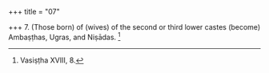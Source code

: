 +++
title = "07"

+++
7. (Those born) of (wives) of the second or third lower castes (become) Ambaṣṭhas, Ugras, and Niṣādas. [^4] 


[^4]:  Vasiṣṭha XVIII, 8.
